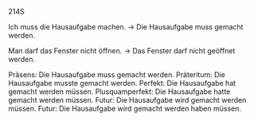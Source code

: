 
214S

Ich muss die Hausaufgabe machen. -> Die Hausaufgabe muss gemacht werden.

Man darf das Fenster nicht öffnen. -> Das Fenster darf nicht geöffnet werden.



Präsens: Die Hausaufgabe muss gemacht werden.
Präteritum: Die Hausaufgabe musste gemacht werden.
Perfekt: Die Hausaufgabe hat gemacht werden müssen.
Plusquamperfekt: Die Hausaufgabe hatte gemacht werden müssen.
Futur: Die Hausaufgabe wird gemacht werden müssen.
Futur: Die Hausaufgabe wird gemacht werden haben müssen.


